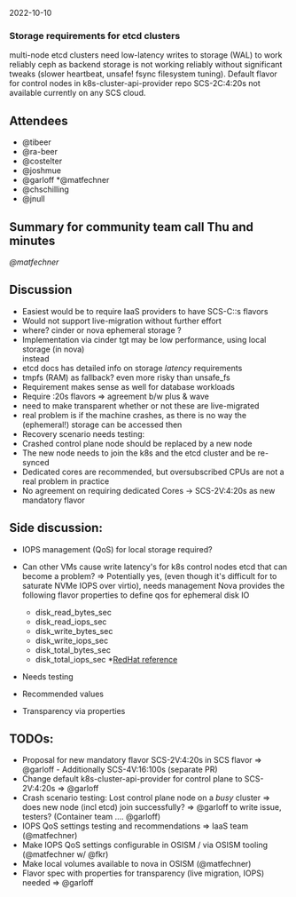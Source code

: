 2022-10-10

### Storage requirements for etcd clusters

   multi-node etcd clusters need low-latency writes to storage (WAL) to work reliably
   ceph as backend storage is not working reliably without significant tweaks (slower heartbeat, unsafe! fsync filesystem tuning). Default flavor for control nodes in k8s-cluster-api-provider repo SCS-2C:4:20s not available currently on any SCS cloud.

## Attendees

* @tibeer
* @ra-beer
* @costelter
* @joshmue
* @garloff
*@matfechner
* @chschilling
* @jnull

## Summary for community team call Thu and minutes
   *@matfechner*

## Discussion
   * Easiest would be to require IaaS providers to have SCS-<n>C:<m>:<o>s flavors
   * Would not support live-migration without further effort
   * where? cinder or nova ephemeral storage ?
   * Implementation via cinder tgt may be low performance, using local storage (in nova)  
   instead
   * etcd docs has detailed info on storage *latency* requirements
   * tmpfs (RAM) as fallback? even more risky than unsafe_fs
   * Requirement makes sense as well for database workloads
   * Require :20s flavors => agreement b/w plus & wave
   * need to make transparent whether or not these are live-migrated
   * real problem is if the machine crashes, as there is no way the (ephemeral!) storage can be accessed then
   * Recovery scenario needs testing:
   * Crashed control plane node should be replaced by a new node
   * The new node needs to join the k8s and the etcd cluster and be re-synced
   * Dedicated cores are recommended, but oversubscribed CPUs are not a real problem in practice
   * No agreement on requiring dedicated Cores
     -> SCS-2V:4:20s as new mandatory flavor

## Side discussion:

   * IOPS management (QoS) for local storage required?
   * Can other VMs cause write latency's for k8s control nodes etcd that can become a problem?
   => Potentially yes, (even though it's difficult for to saturate NVMe IOPS over virtio),
   needs management
   Nova provides the following flavor properties to define qos for ephemeral disk IO 
     - disk_read_bytes_sec
     - disk_read_iops_sec
     - disk_write_bytes_sec
     - disk_write_iops_sec
     - disk_total_bytes_sec
     - disk_total_iops_sec
     *[RedHat reference](https://access.redhat.com/solutions/5626011)

   * Needs testing
   * Recommended values
   * Transparency via properties

## TODOs:

   * Proposal for new mandatory flavor SCS-2V:4:20s in SCS flavor => @garloff
    - Additionally SCS-4V:16:100s (separate PR)
   * Change default k8s-cluster-api-provider for control plane to SCS-2V:4:20s => @garloff
   * Crash scenario testing: Lost control plane node on a *busy* cluster => does new node (incl etcd) join successfully? => @garloff to write issue, testers? (Container team .... @garloff)
   * IOPS QoS settings testing and recommendations => IaaS team (@matfechner)
   * Make IOPS QoS settings configurable in OSISM / via OSISM tooling (@matfechner w/ @fkr)
   * Make local volumes available to nova in OSISM (@matfechner)
   * Flavor spec with properties for transparency (live migration, IOPS)
     needed => @garloff
